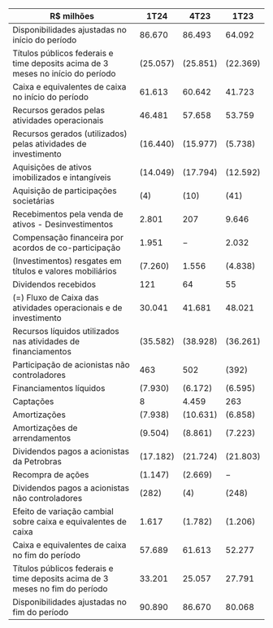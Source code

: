|R$ milhões|1T24|4T23|1T23|
|---|---|---|---|
|Disponibilidades ajustadas no início do período|86.670|86.493|64.092|
|Títulos públicos federais e time deposits acima de 3 meses no início do período|(25.057)|(25.851)|(22.369)|
|Caixa e equivalentes de caixa no início do período|61.613|60.642|41.723|
|Recursos gerados pelas atividades operacionais|46.481|57.658|53.759|
|Recursos gerados (utilizados) pelas atividades de investimento|(16.440)|(15.977)|(5.738)|
|Aquisições de ativos imobilizados e intangíveis|(14.049)|(17.794)|(12.592)|
|Aquisição de participações societárias|(4)|(10)|(41)|
|Recebimentos pela venda de ativos - Desinvestimentos|2.801|207|9.646|
|Compensação financeira por acordos de co-participação|1.951|−|2.032|
|(Investimentos) resgates em títulos e valores mobiliários|(7.260)|1.556|(4.838)|
|Dividendos recebidos|121|64|55|
|(=) Fluxo de Caixa das atividades operacionais e de investimento|30.041|41.681|48.021|
|Recursos líquidos utilizados nas atividades de financiamentos|(35.582)|(38.928)|(36.261)|
|Participação de acionistas não controladores|463|502|(392)|
|Financiamentos líquidos|(7.930)|(6.172)|(6.595)|
|Captações|8|4.459|263|
|Amortizações|(7.938)|(10.631)|(6.858)|
|Amortizações de arrendamentos|(9.504)|(8.861)|(7.223)|
|Dividendos pagos a acionistas da Petrobras|(17.182)|(21.724)|(21.803)|
|Recompra de ações|(1.147)|(2.669)|−|
|Dividendos pagos a acionistas não controladores|(282)|(4)|(248)|
|Efeito de variação cambial sobre caixa e equivalentes de caixa|1.617|(1.782)|(1.206)|
|Caixa e equivalentes de caixa no fim do período|57.689|61.613|52.277|
|Títulos públicos federais e time deposits acima de 3 meses no fim do período|33.201|25.057|27.791|
|Disponibilidades ajustadas no fim do período|90.890|86.670|80.068|